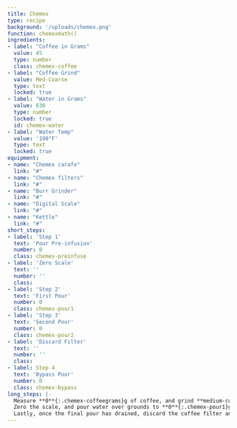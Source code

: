 ```yaml
---
title: Chemex
type: recipe
background: '/uploads/chemex.png'
function: chemexmath()
ingredients:
- label: "Coffee in Grams"
  value: 45
  type: number
  class: chemex-coffee
- label: "Coffee Grind"
  value: Med-Coarse
  type: text
  locked: true
- label: "Water in Grams"
  value: 630
  type: number
  locked: true
  id: chemex-water
- label: "Water Temp"
  value: '190°F'
  type: text
  locked: true
equipment:
- name: "Chemex carafe"
  link: "#"
- name: "Chemex filters"
  link: "#"
- name: "Burr Grinder"
  link: "#"
- name: "Digital Scale"
  link: "#"
- name: "Kettle"
  link: "#"
short_steps:
- label: 'Step 1'
  text: 'Pour Pre-infusion'
  number: 0
  class: chemex-preinfuse
- label: 'Zero Scale'
  text: ''
  number: ''
  class:
- label: 'Step 2'
  text: 'First Pour'
  number: 0
  class: chemex-pour1
- label: 'Step 3'
  text: 'Second Pour'
  number: 0
  class: chemex-pour2
- label: 'Discard Filter'
  text: ''
  number: ''
  class:
- label: Step 4
  text: 'Bypass Pour'
  number: 0
  class: chemex-bypass
long_steps: |-
  Measure **0**{:.chemex-coffeegrams}g of coffee, and grind **medium-coarse**. Bring **0**{:.chemex-water}g of water to a boil (or 190°f). Rinse filter, place grounds in top of chemex and pour a preinfusion of **0**{:.chemex-water}g. Wait 15-30 seconds.
  Zero the scale, and pour water over grounds to **0**{:.chemex-pour1}g in a circlular motion. Once the previous pour has drained, continue pouring to **0**{:.chemex-pour2}g.
  Lastly, once the final pour has drained, discard the coffee filter and add a **0**{:.chemex-bypass}g bypass pour directly into the brewed coffee.
---
```

